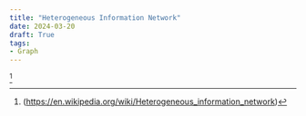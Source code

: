 ```yaml
---
title: "Heterogeneous Information Network"
date: 2024-03-20
draft: True
tags: 
- Graph
---
```


[^1]

[^1]: (https://en.wikipedia.org/wiki/Heterogeneous_information_network)